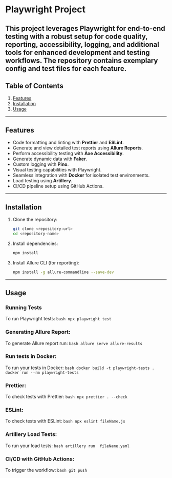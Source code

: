 # Playwright Project

This project leverages Playwright for end-to-end testing with a robust setup for code quality, reporting, accessibility, logging, and additional tools for enhanced development and testing workflows.
The repository contains exemplary config and test files for each feature.
---

## Table of Contents
1. [Features](#features)
2. [Installation](#installation)
3. [Usage](#usage)

---

## Features
- Code formatting and linting with **Prettier** and **ESLint**.
- Generate and view detailed test reports using **Allure Reports**.
- Perform accessibility testing with **Axe Accessibility**.
- Generate dynamic data with **Faker**.
- Custom logging with **Pino**.
- Visual testing capabilities with Playwright.
- Seamless integration with **Docker** for isolated test environments.
- Load testing using **Artillery**.
- CI/CD pipeline setup using GitHub Actions.

---

## Installation

1. Clone the repository:
    ```bash
    git clone <repository-url>
    cd <repository-name>
    ```
2. Install dependencies:
    ```bash
    npm install
    ```
3. Install Allure CLI (for reporting):
    ```bash
    npm install -g allure-commandline --save-dev
    ```

---

## Usage

### Running Tests
To run Playwright tests:
    ```bash
    npx playwright test
    ```

### Generating Allure Report:
To generate Allure report run:
    ```bash
    allure serve allure-results
    ```

### Run tests in Docker:
To run your tests in Docker:
    ```bash
    docker build -t playwright-tests .
    docker run --rm playwright-tests    
    ``` 

### Prettier:
To check tests with Prettier:
    ```bash
    npx prettier . --check  
    ``` 

### ESLint:
To check tests with ESLint:
    ```bash
    npx eslint fileName.js 
    ``` 

### Artillery Load Tests:
To run your load tests:
    ```bash
    artillery run  fileName.yaml 
    ``` 

### CI/CD with GitHub Actions:
To trigger the workflow:
    ```bash
    git push
    ``` 